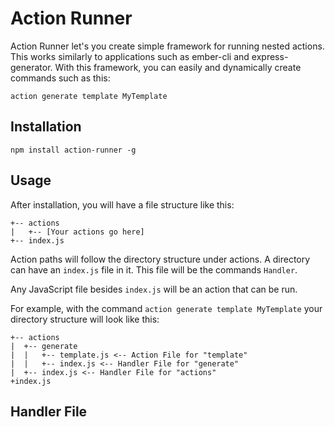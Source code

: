 # Action Runner

Action Runner let's you create simple framework for running nested actions. This works similarly to applications such as ember-cli and express-generator. With this framework, you can easily and dynamically create commands such as this:

    action generate template MyTemplate

## Installation

    npm install action-runner -g

## Usage

After installation, you will have a file structure like this:

    +-- actions
    |   +-- [Your actions go here]
    +-- index.js

Action paths will follow the directory structure under actions. A directory can have an `index.js` file in it. This file will be the commands `Handler`.

Any JavaScript file besides `index.js` will be an action that can be run.

For example, with the command `action generate template MyTemplate` your directory structure will look like this:

    +-- actions
    |  +-- generate
    |  |   +-- template.js <-- Action File for "template"
    |  |   +-- index.js <-- Handler File for "generate"
    |  +-- index.js <-- Handler File for "actions"
    +index.js

Handler File
------------

Handler files give support to actions, but are not meant to be standalone actions by themselves.

These files should import and extend the `Handler` class from `index.js`.

    import { Handler } from '../index';

    export default class GenerateHandler extends Handler {
        constructor(cwd: string, next_action: string | undefined) {
            super(cwd, next_action);
        }

        setup (setup: any) {
            return new Promise((resolve, reject) => {
                setup.myCustomProperty = 'custom property'
                resolve(setup);
            });
        }
    }

The `cwd` will be passed to the handler which will be the directory the handler is for. The `next_action` will also be passed in (i.e., if the command is `action generate template MyTemplate` the `next_action` and this is the handler for `generate`, `next_action` will be `template`).

### setup (setup: object)

The `setup` method can be overwritten to provide setup for future actions. When the initial action is generated, `setup` will be passed an empty object.

You can manipulate this object and return it, then every subsequent `Handler` and `Action` will have access to `this.setup` and can extend it themselves.

You can return either an object or a promise and the promise will be resolved before moving to the next command.

### canRun ()

By default, this checks to see if  `this.next_action` exists. If it does, it returns true, otherwise it returns false.

If this returns false, the command chain stops and a help message is printed to the screen.

Overwrite this method if you need more granular checks.

### printHelp ()

This is run when `this.canRun()` returns false. By default, this prints all child commands available.

## Action

This is the action meant to be run at the end of the command chain.

    import { Action } from '../../index';

    export default class TemplateAction extends Action {
        constructor(name: string, setup: object) {
            super(name, setup);

            this.description = 'A template';
        }

        run () {
            let template = this.args[0];
            console.log('Generate template', template);
        }
    }

When you reach an `Action` object in the command chain, the action is initialized and the `run()` method is run.

You can access the `setup` build by the `Handler`'s through `this.setup`. All arguments passed in after the action can be accessed through `this.args`.

The `description` property is used when printing help messages. It will show as such:

    Available commands:

      template      A template